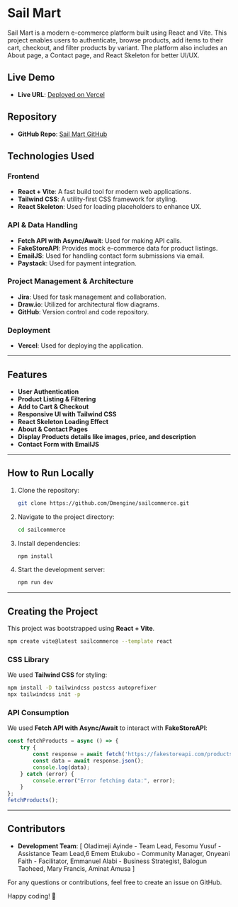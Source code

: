 # Sail Mart

Sail Mart is a modern e-commerce platform built using React and Vite. This project enables users to authenticate, browse products, add items to their cart, checkout, and filter products by variant. The platform also includes an About page, a Contact page, and React Skeleton for better UI/UX.

## Live Demo
- **Live URL**: [Deployed on Vercel](https://sailmart-one.vercel.app/)

## Repository
- **GitHub Repo**: [Sail Mart GitHub](https://github.com/Dmengine/sailmart)


## Technologies Used

### Frontend
- **React + Vite**: A fast build tool for modern web applications.
- **Tailwind CSS**: A utility-first CSS framework for styling.
- **React Skeleton**: Used for loading placeholders to enhance UX.

### API & Data Handling
- **Fetch API with Async/Await**: Used for making API calls.
- **FakeStoreAPI**: Provides mock e-commerce data for product listings.
- **EmailJS**: Used for handling contact form submissions via email.
- **Paystack**: Used for payment integration.

### Project Management & Architecture
- **Jira**: Used for task management and collaboration.
- **Draw.io**: Utilized for architectural flow diagrams.
- **GitHub**: Version control and code repository.

### Deployment
- **Vercel**: Used for deploying the application.

---

## Features
- **User Authentication**
- **Product Listing & Filtering**
- **Add to Cart & Checkout**
- **Responsive UI with Tailwind CSS**
- **React Skeleton Loading Effect**
- **About & Contact Pages**
- **Display Products details like images, price, and description**
- **Contact Form with EmailJS**

---

## How to Run Locally

1. Clone the repository:
   ```bash
   git clone https://github.com/Dmengine/sailcommerce.git
   ```
2. Navigate to the project directory:
   ```bash
   cd sailcommerce
   ```
3. Install dependencies:
   ```bash
   npm install
   ```
4. Start the development server:
   ```bash
   npm run dev
   ```

---

## Creating the Project
This project was bootstrapped using **React + Vite**.

```bash
npm create vite@latest sailcommerce --template react
```

### CSS Library
We used **Tailwind CSS** for styling:
```bash
npm install -D tailwindcss postcss autoprefixer
npx tailwindcss init -p
```

### API Consumption
We used **Fetch API with Async/Await** to interact with **FakeStoreAPI**:
```js
const fetchProducts = async () => {
    try {
        const response = await fetch('https://fakestoreapi.com/products');
        const data = await response.json();
        console.log(data);
    } catch (error) {
        console.error("Error fetching data:", error);
    }
};
fetchProducts();
```

---



## Contributors
- **Development Team**: [
    Oladimeji Ayinde - Team Lead,
    Fesomu Yusuf - Assistance Team Lead,6
    Emem Etukubo - Community Manager,
    Onyeani Faith - Facilitator,
    Emmanuel Alabi - Business Strategist,
    Balogun Taoheed,
    Mary Francis,
    Aminat Amusa
]

For any questions or contributions, feel free to create an issue on GitHub.

Happy coding! 🚀


